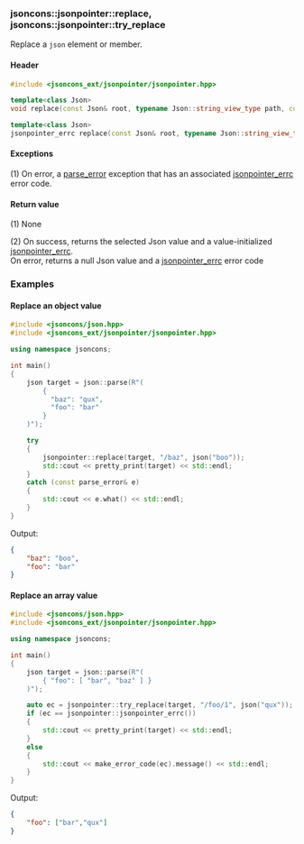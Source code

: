 ### jsoncons::jsonpointer::replace, jsoncons::jsonpointer::try_replace

Replace a `json` element or member.

#### Header
```c++
#include <jsoncons_ext/jsonpointer/jsonpointer.hpp>

template<class Json>
void replace(const Json& root, typename Json::string_view_type path, const Json& value); // (1)

template<class Json>
jsonpointer_errc replace(const Json& root, typename Json::string_view_type path, const Json& value); // (2)
```

#### Exceptions

(1) On error, a [parse_error](../parse_error.md) exception that has an associated [jsonpointer_errc](jsonpointer_errc.md) error code.

#### Return value

(1) None

(2) On success, returns the selected Json value and a value-initialized [jsonpointer_errc](jsonpointer_errc.md).  
On error, returns a null Json value and a [jsonpointer_errc](jsonpointer_errc.md) error code 

### Examples

#### Replace an object value

```c++
#include <jsoncons/json.hpp>
#include <jsoncons_ext/jsonpointer/jsonpointer.hpp>

using namespace jsoncons;

int main()
{
    json target = json::parse(R"(
        {
          "baz": "qux",
          "foo": "bar"
        }
    )");

    try
    {
        jsonpointer::replace(target, "/baz", json("boo"));
        std::cout << pretty_print(target) << std::endl;
    }
    catch (const parse_error& e)
    {
        std::cout << e.what() << std::endl;
    }
}
```
Output:
```json
{
    "baz": "boo",
    "foo": "bar"
}
```

#### Replace an array value

```c++
#include <jsoncons/json.hpp>
#include <jsoncons_ext/jsonpointer/jsonpointer.hpp>

using namespace jsoncons;

int main()
{
    json target = json::parse(R"(
        { "foo": [ "bar", "baz" ] }
    )");

    auto ec = jsonpointer::try_replace(target, "/foo/1", json("qux"));
    if (ec == jsonpointer::jsonpointer_errc())
    {
        std::cout << pretty_print(target) << std::endl;
    }
    else
    {
        std::cout << make_error_code(ec).message() << std::endl;
    }
}
```
Output:
```json
{
    "foo": ["bar","qux"]
}
```


